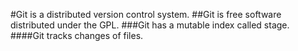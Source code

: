 #Git is a distributed version control system.
##Git is free software distributed under the GPL.
###Git has a mutable index called stage.
####Git tracks changes of files.